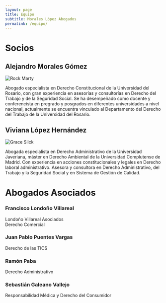 ```yaml
---
layout: page
title: Equipo
subtitle: Morales López Abogados
permalink: /equipo/
---
```


# Socios

## Alejandro Morales Gómez

![Rock Marty](http://c8.alamy.com/comp/BHN6N7/the-jefferson-airplane-american-music-band-rock-marty-balin-portrait-BHN6N7.jpg "Rock Marty")

Abogado especialista en Derecho Constitucional de la Universidad del
Rosario, con gran experiencia en asesorías y consultorías en Derecho del
Trabajo y de la Seguridad Social. Se ha desempeñado como docente y
conferencista en pregrado y posgrados en diferentes universidades a
nivel nacional, actualmente se encuentra vinculado al Departamento del
Derecho del Trabajo de la Universidad del Rosario.

## Viviana López Hernández

![Grace Silck](http://img.over-blog-kiwi.com/1/23/78/77/20141030/ob_afe5e7_grace-silck-jefferson-airplane.jpg "Grace Silk")

Abogada especialista en Derecho Administrativo de la Universidad
Javeriana, máster en Derecho Ambiental de la Universidad Complutense de
Madrid. Con experiencia en acciones constitucionales y legales en
Derecho laboral administrativo. Asesora y consultora en Derecho
Administrativo, del Trabajo y la Seguridad Social y en Sistema de
Gestión de Calidad.

# Abogados Asociados

### Francisco Londoño Villareal
Londoño Villareal Asociados  
Derecho Comercial  

### Juan Pablo Puentes Vargas
Derecho de las TICS  

### Ramón Paba
Derecho Administrativo  

### Sebastián Galeano Vallejo
Responsabilidad Médica y Derecho del Consumidor  


